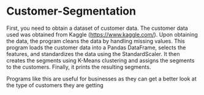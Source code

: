 # Customer-Segmentation
First, you need to obtain a dataset of customer data. The customer data used was obtained from Kaggle (https://www.kaggle.com/). Upon obtaining the data, the program cleans the data by handling missing values. This program loads the customer data into a Pandas DataFrame, selects the features, and standardizes the data using the StandardScaler. It then creates the segments using K-Means clustering and assigns the segments to the customers. Finally, it prints the resulting segments.

Programs like this are useful for businesses as they can get a better look at the type of customers they are getting 

